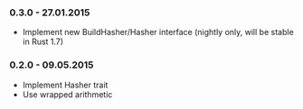 ### 0.3.0 - 27.01.2015

* Implement new BuildHasher/Hasher interface (nightly only, will be stable in Rust 1.7)

### 0.2.0 - 09.05.2015

* Implement Hasher trait
* Use wrapped arithmetic
